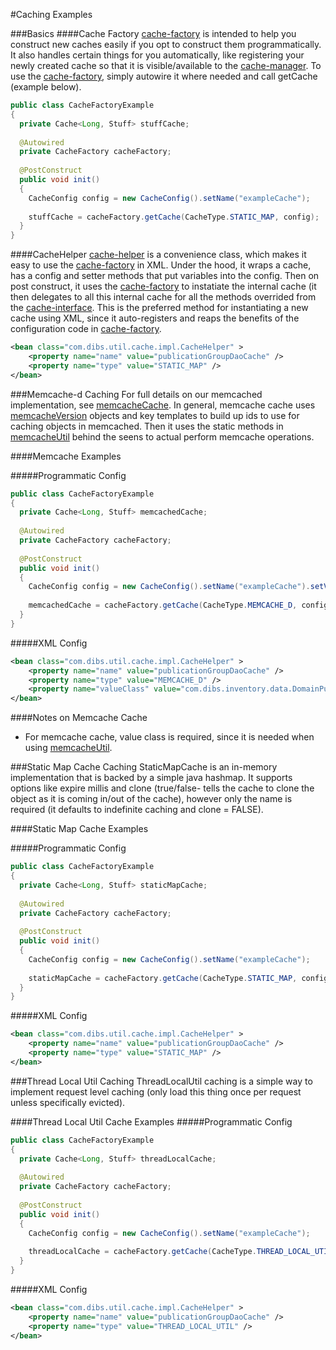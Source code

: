 [cache-factory]:https://github.com/1stdibs/shared-util/blob/master/src/main/java/com/dibs/util/cache/factory/CacheFactory.java
[cache-helper]:https://github.com/1stdibs/shared-util/blob/master/src/main/java/com/dibs/util/cache/impl/CacheHelper.java
[cache-interface]:https://github.com/1stdibs/shared-util/blob/master/src/main/java/com/dibs/util/cache/Cache.java
[memcacheUtil]:https://github.com/1stdibs/shared-util/blob/master/src/main/java/com/dibs/util/memcache/MemcacheUtil.java

#Caching Examples


###Basics
####Cache Factory
[cache-factory] is intended to help you construct new caches easily if you opt to construct them programmatically. It also handles certain things for you automatically, like registering your newly created cache so that it is visible/available to the [cache-manager](https://github.com/1stdibs/necrodibsicon/blob/master/back-end/caching/cache-manager.md). To use the [cache-factory], simply autowire it where needed and call getCache (example below).

```java
public class CacheFactoryExample
{
  private Cache<Long, Stuff> stuffCache;
  
  @Autowired
  private CacheFactory cacheFactory;
  
  @PostConstruct
  public void init()
  {
    CacheConfig config = new CacheConfig().setName("exampleCache");
    
    stuffCache = cacheFactory.getCache(CacheType.STATIC_MAP, config);
  }
}
```

####CacheHelper
[cache-helper] is a convenience class, which makes it easy to use the [cache-factory] in XML. Under the hood, it wraps a cache, has a config and setter methods that put variables into the config. Then on post construct, it uses the [cache-factory] to instatiate the internal cache (it then delegates to all this internal cache for all the methods overrided from the [cache-interface]. This is the preferred method for instantiating a new cache using XML, since it auto-registers and reaps the benefits of the configuration code in [cache-factory].

```xml
<bean class="com.dibs.util.cache.impl.CacheHelper" >
	<property name="name" value="publicationGroupDaoCache" />
	<property name="type" value="STATIC_MAP" />
</bean>
```

###Memcache-d Caching
For full details on our memcached implementation, see [memcacheCache](https://github.com/1stdibs/shared-util/blob/master/src/main/java/com/dibs/util/cache/impl/MemcacheCache.java). In general, memcache cache uses [memcacheVersion](https://github.com/1stdibs/shared-util/blob/master/src/main/java/com/dibs/util/cache/memcache/data/MemcacheVersion.java) objects and key templates to build up ids to use for caching objects in memcached. Then it uses the static methods in [memcacheUtil] behind the seens to actual perform memcache operations.

####Memcache Examples

#####Programmatic Config
```java
public class CacheFactoryExample
{
  private Cache<Long, Stuff> memcachedCache;
  
  @Autowired
  private CacheFactory cacheFactory;
  
  @PostConstruct
  public void init()
  {
    CacheConfig config = new CacheConfig().setName("exampleCache").setValueClass(Stuff.class);
    
    memcachedCache = cacheFactory.getCache(CacheType.MEMCACHE_D, config);
  }
}
```

#####XML Config
```xml
<bean class="com.dibs.util.cache.impl.CacheHelper" >
	<property name="name" value="publicationGroupDaoCache" />
	<property name="type" value="MEMCACHE_D" />
	<property name="valueClass" value="com.dibs.inventory.data.DomainPublicationGroup" />
</bean>
```

####Notes on Memcache Cache
* For memcache cache, value class is required, since it is needed when using [memcacheUtil].

###Static Map Cache Caching
StaticMapCache is an in-memory implementation that is backed by a simple java hashmap. It supports options like expire millis and clone (true/false- tells the cache to clone the object as it is coming in/out of the cache), however only the name is required (it defaults to indefinite caching and clone = FALSE).

####Static Map Cache Examples

#####Programmatic Config
```java
public class CacheFactoryExample
{
  private Cache<Long, Stuff> staticMapCache;
  
  @Autowired
  private CacheFactory cacheFactory;
  
  @PostConstruct
  public void init()
  {
    CacheConfig config = new CacheConfig().setName("exampleCache");
    
    staticMapCache = cacheFactory.getCache(CacheType.STATIC_MAP, config);
  }
}
```

#####XML Config
```xml
<bean class="com.dibs.util.cache.impl.CacheHelper" >
	<property name="name" value="publicationGroupDaoCache" />
	<property name="type" value="STATIC_MAP" />
</bean>
```

###Thread Local Util Caching
ThreadLocalUtil caching is a simple way to implement request level caching (only load this thing once per request unless specifically evicted).

####Thread Local Util Cache Examples
#####Programmatic Config
```java
public class CacheFactoryExample
{
  private Cache<Long, Stuff> threadLocalCache;
  
  @Autowired
  private CacheFactory cacheFactory;
  
  @PostConstruct
  public void init()
  {
    CacheConfig config = new CacheConfig().setName("exampleCache");
    
    threadLocalCache = cacheFactory.getCache(CacheType.THREAD_LOCAL_UTIL, config);
  }
}
```

#####XML Config
```xml
<bean class="com.dibs.util.cache.impl.CacheHelper" >
	<property name="name" value="publicationGroupDaoCache" />
	<property name="type" value="THREAD_LOCAL_UTIL" />
</bean>
```


